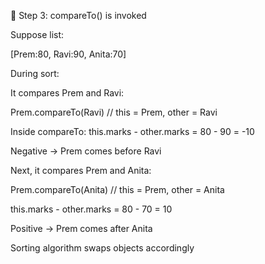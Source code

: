 🔹 Step 3: compareTo() is invoked

Suppose list:

[Prem:80, Ravi:90, Anita:70]


During sort:

It compares Prem and Ravi:

Prem.compareTo(Ravi) // this = Prem, other = Ravi


Inside compareTo: this.marks - other.marks = 80 - 90 = -10

Negative → Prem comes before Ravi

Next, it compares Prem and Anita:

Prem.compareTo(Anita) // this = Prem, other = Anita


this.marks - other.marks = 80 - 70 = 10

Positive → Prem comes after Anita

Sorting algorithm swaps objects accordingly